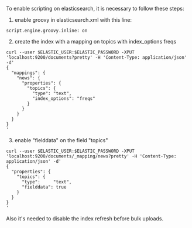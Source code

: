 To enable scripting on elasticsearch, it is necessary to follow these steps:
1) enable groovy in elasticsearch.xml with this line:
```
script.engine.groovy.inline: on
```
2) create the index with a mapping on topics with index_options freqs
```
curl --user $ELASTIC_USER:$ELASTIC_PASSWORD -XPUT 'localhost:9200/documents?pretty' -H 'Content-Type: application/json' -d'
{
  "mappings": {
    "news": {
      "properties": {
        "topics": {
          "type": "text",
          "index_options": "freqs"
        }
      }
    }
  }
}
'
```
3) enable "fielddata" on the field "topics"
```
curl --user $ELASTIC_USER:$ELASTIC_PASSWORD -XPUT 'localhost:9200/documents/_mapping/news?pretty' -H 'Content-Type: application/json' -d'
{
  "properties": {
    "topics": {
      "type":     "text",
      "fielddata": true
    }
  }
}
'
```

Also it's needed to disable the index refresh before bulk uploads.